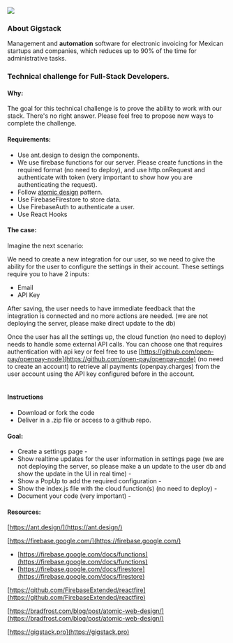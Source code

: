 ![](https://gigstack.pro/images/gigstack-pro.png)

### About Gigstack

Management and **automation** software for electronic invoicing for Mexican startups and companies, which reduces up to 90% of the time for administrative tasks.

### Technical challenge for Full-Stack Developers.

#### Why:

The goal for this technical challenge is to prove the ability to work with our stack. There's no right answer. Please feel free to propose new ways to complete the challenge.

#### Requirements:

*   Use ant.design to design the components.
*   We use firebase functions for our server. Please create functions in the required format (no need to deploy), and use http.onRequest and authenticate with token (very important to show how you are authenticating the request).
*   Follow [atomic design](https://bradfrost.com/blog/post/atomic-web-design/) pattern.
*   Use FirebaseFirestore to store data.
*   Use FirebaseAuth to authenticate a user.
*   Use React Hooks

#### The case:

Imagine the next scenario:

We need to create a new integration for our user, so we need to give the ability for the user to configure the settings in their account. These settings require you to have 2 inputs:

*   Email
*   API Key

After saving, the user needs to have immediate feedback that the integration is connected and no more actions are needed. (we are not deploying the server, please make direct update to the db)

Once the user has all the settings up, the cloud function (no need to deploy) needs to handle some external API calls. You can choose one that requires authentication with api key or feel free to use [https://github.com/open-pay/openpay-node](https://github.com/open-pay/openpay-node) (no need to create an account) to retrieve all payments (openpay.charges) from the user account using the API key configured before in the account.  
 

#### Instructions

*   Download or fork the code
*   Deliver in a .zip file or access to a github repo.

#### Goal:
 
*   Create a settings page - 
*   Show realtime updates for the user information in settings page (we are not deploying the server, so please make a un update to the user db and show the update in the UI in real time) - 
*   Show a PopUp to add the required configuration - 
*   Show the index.js file with the cloud function(s) (no need to deploy) -
*   Document your code (very important) -

#### Resources:

[https://ant.design/](https://ant.design/)

[https://firebase.google.com/](https://firebase.google.com/)

*   [https://firebase.google.com/docs/functions](https://firebase.google.com/docs/functions)
*   [https://firebase.google.com/docs/firestore](https://firebase.google.com/docs/firestore)

[https://github.com/FirebaseExtended/reactfire](https://github.com/FirebaseExtended/reactfire)

[https://bradfrost.com/blog/post/atomic-web-design/](https://bradfrost.com/blog/post/atomic-web-design/)

[https://gigstack.pro](https://gigstack.pro)
